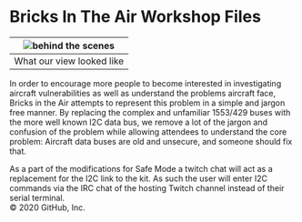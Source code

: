 # Bricks In The Air Workshop Files

| ![behind the scenes](./photos/bricks.jpg) |
| :---: |
| What our view looked like |

In order to encourage more people to become interested in investigating aircraft vulnerabilities as well as understand the problems aircraft face, Bricks in the Air attempts to represent this problem in a simple and jargon free manner.  By replacing the complex and unfamiliar 1553/429 buses with the more well known I2C data bus, we remove a lot of the jargon and confusion of the problem while allowing attendees to understand the core problem: Aircraft data buses are old and unsecure, and someone should fix that.  

As a part of the modifications for Safe Mode a twitch chat will act as a replacement for the I2C link to the kit.  As such the user will enter I2C commands via the IRC chat of the hosting Twitch channel instead of their serial terminal.  
© 2020 GitHub, Inc.
